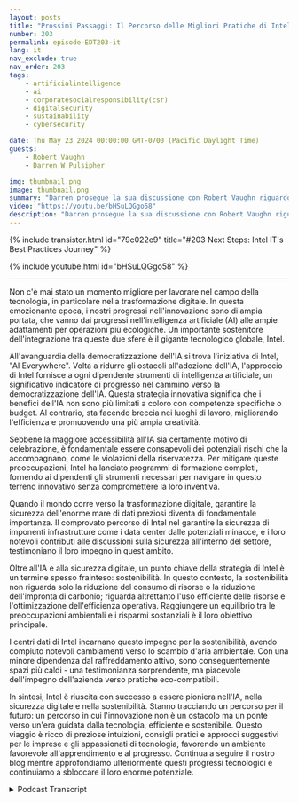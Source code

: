 ```yaml
---
layout: posts
title: "Prossimi Passaggi: Il Percorso delle Migliori Pratiche di Intel IT"
number: 203
permalink: episode-EDT203-it
lang: it
nav_exclude: true
nav_order: 203
tags:
    - artificialintelligence
    - ai
    - corporatesocialresponsibility(csr)
    - digitalsecurity
    - sustainability
    - cybersecurity

date: Thu May 23 2024 00:00:00 GMT-0700 (Pacific Daylight Time)
guests:
    - Robert Vaughn
    - Darren W Pulsipher

img: thumbnail.png
image: thumbnail.png
summary: "Darren prosegue la sua discussione con Robert Vaughn riguardo a IT@Intel e come sta aiutando le organizzazioni in tutto il mondo a modernizzare i loro sistemi informativi condividendo le migliori pratiche."
video: "https://youtu.be/bHSuLQGgo58"
description: "Darren prosegue la sua discussione con Robert Vaughn riguardo a IT@Intel e come sta aiutando le organizzazioni in tutto il mondo a modernizzare i loro sistemi informativi condividendo le migliori pratiche."
---
```


<div>
{% include transistor.html id="79c022e9" title="#203 Next Steps: Intel IT&#39;s Best Practices Journey" %}

{% include youtube.html id="bHSuLQGgo58" %}
</div>

---

Non c'è mai stato un momento migliore per lavorare nel campo della tecnologia, in particolare nella trasformazione digitale. In questa emozionante epoca, i nostri progressi nell'innovazione sono di ampia portata, che vanno dai progressi nell'intelligenza artificiale (AI) alle ampie adattamenti per operazioni più ecologiche. Un importante sostenitore dell'integrazione tra queste due sfere è il gigante tecnologico globale, Intel.

All'avanguardia della democratizzazione dell'IA si trova l'iniziativa di Intel, "AI Everywhere". Volta a ridurre gli ostacoli all'adozione dell'IA, l'approccio di Intel fornisce a ogni dipendente strumenti di intelligenza artificiale, un significativo indicatore di progresso nel cammino verso la democratizzazione dell'IA. Questa strategia innovativa significa che i benefici dell'IA non sono più limitati a coloro con competenze specifiche o budget. Al contrario, sta facendo breccia nei luoghi di lavoro, migliorando l'efficienza e promuovendo una più ampia creatività.

Sebbene la maggiore accessibilità all'IA sia certamente motivo di celebrazione, è fondamentale essere consapevoli dei potenziali rischi che la accompagnano, come le violazioni della riservatezza. Per mitigare queste preoccupazioni, Intel ha lanciato programmi di formazione completi, fornendo ai dipendenti gli strumenti necessari per navigare in questo terreno innovativo senza compromettere la loro inventiva.

Quando il mondo corre verso la trasformazione digitale, garantire la sicurezza dell'enorme mare di dati preziosi diventa di fondamentale importanza. Il comprovato percorso di Intel nel garantire la sicurezza di imponenti infrastrutture come i data center dalle potenziali minacce, e i loro notevoli contributi alle discussioni sulla sicurezza all'interno del settore, testimoniano il loro impegno in quest'ambito.

Oltre all'IA e alla sicurezza digitale, un punto chiave della strategia di Intel è un termine spesso frainteso: sostenibilità. In questo contesto, la sostenibilità non riguarda solo la riduzione del consumo di risorse o la riduzione dell'impronta di carbonio; riguarda altrettanto l'uso efficiente delle risorse e l'ottimizzazione dell'efficienza operativa. Raggiungere un equilibrio tra le preoccupazioni ambientali e i risparmi sostanziali è il loro obiettivo principale.

I centri dati di Intel incarnano questo impegno per la sostenibilità, avendo compiuto notevoli cambiamenti verso lo scambio d'aria ambientale. Con una minore dipendenza dal raffreddamento attivo, sono conseguentemente spazi più caldi - una testimonianza sorprendente, ma piacevole dell'impegno dell'azienda verso pratiche eco-compatibili.

In sintesi, Intel è riuscita con successo a essere pioniera nell'IA, nella sicurezza digitale e nella sostenibilità. Stanno tracciando un percorso per il futuro: un percorso in cui l'innovazione non è un ostacolo ma un ponte verso un'era guidata dalla tecnologia, efficiente e sostenibile. Questo viaggio è ricco di preziose intuizioni, consigli pratici e approcci suggestivi per le imprese e gli appassionati di tecnologia, favorendo un ambiente favorevole all'apprendimento e al progresso. Continua a seguire il nostro blog mentre approfondiamo ulteriormente questi progressi tecnologici e continuiamo a sbloccare il loro enorme potenziale.



<details>
<summary> Podcast Transcript </summary>

<p></p>

</details>

